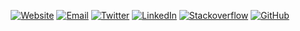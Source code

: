 <p align="center">
  <a href="https://devansvd.com"><img src="https://img.shields.io/badge/devansvd.com-website-blue?style=plastic" alt="Website"></a>
	    <a href="mailto:devansvd7@gmail.com"><img src="https://img.shields.io/badge/Email--_.svg?style=social&logo=Gmail" alt="Email"></a>
	<a href="https://twitter.com/devansvd60"><img src="https://img.shields.io/twitter/follow/devansvd60?label=Twitter&style=social" alt="Twitter"></a>
	<a href="https://www.linkedin.com/in/devansvd"><img src="https://img.shields.io/badge/LinkedIn--_.svg?style=social&logo=linkedin" alt="LinkedIn"></a>
  <a href="https://stackoverflow.com/users/6333644/devansvd"><img src="https://img.shields.io/badge/Stackoverflow--_.svg?style=social&logo=Stackoverflow" alt="Stackoverflow"></a>
  <a href="https://github.com/devansvd"><img src="https://img.shields.io/github/followers/devansvd.svg?label=GitHub&style=social" alt="GitHub"></a>
</p>

